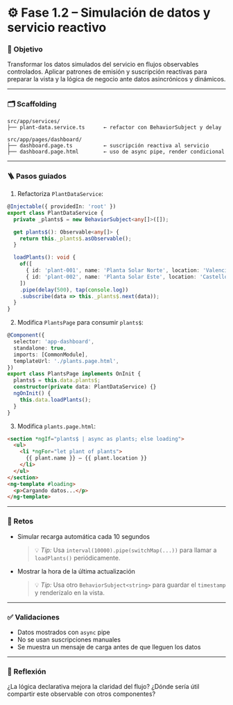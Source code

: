 # ⚙️ Fase 1.2 – Simulación de datos y servicio reactivo

### 🎯 Objetivo

Transformar los datos simulados del servicio en flujos observables controlados. Aplicar patrones de emisión y suscripción reactivas para preparar la vista y la lógica de negocio ante datos asincrónicos y dinámicos.

---

### 🗂️ Scaffolding

```
src/app/services/
├── plant-data.service.ts      ← refactor con BehaviorSubject y delay

src/app/pages/dashboard/
├── dashboard.page.ts          ← suscripción reactiva al servicio
├── dashboard.page.html        ← uso de async pipe, render condicional
```

---

### 🪜 Pasos guiados

1. Refactoriza `PlantDataService`:

```ts
@Injectable({ providedIn: 'root' })
export class PlantDataService {
  private _plants$ = new BehaviorSubject<any[]>([]);

  get plants$(): Observable<any[]> {
    return this._plants$.asObservable();
  }

  loadPlants(): void {
    of([
      { id: 'plant-001', name: 'Planta Solar Norte', location: 'Valencia' },
      { id: 'plant-002', name: 'Planta Solar Este', location: 'Castellón' }
    ])
    .pipe(delay(500), tap(console.log))
    .subscribe(data => this._plants$.next(data));
  }
}
```

2. Modifica `PlantsPage` para consumir `plants$`:

```ts
@Component({
  selector: 'app-dashboard',
  standalone: true,
  imports: [CommonModule],
  templateUrl: './plants.page.html',
})
export class PlantsPage implements OnInit {
  plants$ = this.data.plants$;
  constructor(private data: PlantDataService) {}
  ngOnInit() {
    this.data.loadPlants();
  }
}
```

3. Modifica `plants.page.html`:

```html
<section *ngIf="plants$ | async as plants; else loading">
  <ul>
    <li *ngFor="let plant of plants">
      {{ plant.name }} – {{ plant.location }}
    </li>
  </ul>
</section>
<ng-template #loading>
  <p>Cargando datos...</p>
</ng-template>
```

---

### 🎯 Retos

* Simular recarga automática cada 10 segundos

  > 💡 *Tip:* Usa `interval(10000).pipe(switchMap(...))` para llamar a `loadPlants()` periódicamente.

* Mostrar la hora de la última actualización

  > 💡 *Tip:* Usa otro `BehaviorSubject<string>` para guardar el `timestamp` y renderízalo en la vista.

---

### ✅ Validaciones

* Datos mostrados con `async` pipe
* No se usan suscripciones manuales
* Se muestra un mensaje de carga antes de que lleguen los datos

---

### 💬 Reflexión

¿La lógica declarativa mejora la claridad del flujo? ¿Dónde sería útil compartir este observable con otros componentes?
